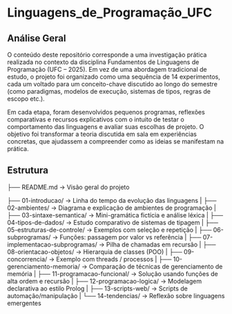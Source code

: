 # Linguagens_de_Programação_UFC
## Análise Geral
O conteúdo deste repositório corresponde a uma investigação prática realizada no contexto da disciplina Fundamentos de Linguagens de Programação (UFC – 2025). Em vez de uma abordagem tradicional de estudo, o projeto foi organizado como uma sequência de 14 experimentos, cada um voltado para um conceito-chave discutido ao longo do semestre (como paradigmas, modelos de execução, sistemas de tipos, regras de escopo etc.).

Em cada etapa, foram desenvolvidos pequenos programas, reflexões comparativas e recursos explicativos com o intuito de testar o comportamento das linguagens e avaliar suas escolhas de projeto. O objetivo foi transformar a teoria discutida em sala em experiências concretas, que ajudassem a compreender como as ideias se manifestam na prática.

## Estrutura

├── README.md                             → Visão geral do projeto

├── 01-introducao/                        → Linha do tempo da evolução das linguagens
|
├── 02-ambientes/                         → Diagrama e explicação de ambientes de programação
|
├── 03-sintaxe-semantica/                 → Mini-gramática fictícia e análise léxica
|
├── 04-tipos-de-dados/                    → Estudo comparativo de sistemas de tipagem
|
├── 05-estruturas-de-controle/            → Exemplos com seleção e repetição
|
├── 06-subprogramas/                      → Funções: passagem por valor vs referência
|
├── 07-implementacao-subprogramas/        → Pilha de chamadas em recursão
|
├── 08-orientacao-objetos/                → Hierarquia de classes (POO)
|
├── 09-concorrencia/                      → Exemplo com threads / processos
|
├── 10-gerenciamento-memoria/             → Comparação de técnicas de gerenciamento de memória
|
├── 11-programacao-funcional/             → Solução usando funções de alta ordem e recursão
|
├── 12-programacao-logica/                → Modelagem declarativa ao estilo Prolog
|
├── 13-scripts-web/                       → Scripts de automação/manipulação
|
└── 14-tendencias/                        → Reflexão sobre linguagens emergentes
